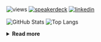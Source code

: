 ![views](https://komarev.com/ghpvc/?username=chck&color=blueviolet)
[![speakerdeck](https://img.shields.io/badge/Speaker_Deck-chck-8a2be2?style=flat-square&logo=speaker-deck)](https://speakerdeck.com/chck)
[![linkedin](https://img.shields.io/badge/LinkedIn-chck-8a2be2?style=flat-square&logo=linkedin)](https://www.linkedin.com/in/chck/)

<p align="left"> 
  <img alt="GitHub Stats" align="center" height="150" src="https://github-readme-stats-nine-umber-51.vercel.app/api?username=chck&count_private=true&show_icons=true&hide_title=true&theme=buefy" />
  <img alt="Top Langs" align="center" height="150" src="https://github-readme-stats-nine-umber-51.vercel.app/api/top-langs/?username=chck&layout=compact&count_private=true&show_icons=true&hide_title=true&theme=buefy" />
</p>

<details>
  <summary><b>Read more</b></summary>
  <br>

  <!--START_SECTION:waka-->
**🐱 My GitHub Data** 

> 📦 113.2 kB Used in GitHub's Storage 
 > 
> 🏆 574 Contributions in the Year 2024
 > 
> 💼 Opted to Hire
 > 
> 📜 133 Public Repositories 
 > 
> 🔑 24 Private Repositories 
 > 
**I'm a Night 🦉** 

```text
🌞 Morning                927 commits         ███░░░░░░░░░░░░░░░░░░░░░░   13.57 % 
🌆 Daytime                2190 commits        ████████░░░░░░░░░░░░░░░░░   32.06 % 
🌃 Evening                2015 commits        ███████░░░░░░░░░░░░░░░░░░   29.49 % 
🌙 Night                  1700 commits        ██████░░░░░░░░░░░░░░░░░░░   24.88 % 
```
📅 **I'm Most Productive on Thursday** 

```text
Monday                   1331 commits        █████░░░░░░░░░░░░░░░░░░░░   19.48 % 
Tuesday                  1048 commits        ████░░░░░░░░░░░░░░░░░░░░░   15.34 % 
Wednesday                1140 commits        ████░░░░░░░░░░░░░░░░░░░░░   16.69 % 
Thursday                 1643 commits        ██████░░░░░░░░░░░░░░░░░░░   24.05 % 
Friday                   671 commits         ██░░░░░░░░░░░░░░░░░░░░░░░   09.82 % 
Saturday                 416 commits         ██░░░░░░░░░░░░░░░░░░░░░░░   06.09 % 
Sunday                   583 commits         ██░░░░░░░░░░░░░░░░░░░░░░░   08.53 % 
```


📊 **This Week I Spent My Time On** 

```text
💬 Programming Languages: 
Markdown                 4 hrs 53 mins       ███████████████████████░░   93.01 % 
Git                      11 mins             █░░░░░░░░░░░░░░░░░░░░░░░░   03.76 % 
JSON                     8 mins              █░░░░░░░░░░░░░░░░░░░░░░░░   02.85 % 
gitignore                0 secs              ░░░░░░░░░░░░░░░░░░░░░░░░░   00.30 % 
TOML                     0 secs              ░░░░░░░░░░░░░░░░░░░░░░░░░   00.08 % 

🔥 Editors: 
Zed                      3 hrs 50 mins       ██████████████████░░░░░░░   73.03 % 
Neovim                   1 hr 24 mins        ███████░░░░░░░░░░░░░░░░░░   26.97 % 
```

**I Mostly Code in Python** 

```text
Python                   46 repos            █████████░░░░░░░░░░░░░░░░   34.85 % 
Jupyter Notebook         18 repos            ███░░░░░░░░░░░░░░░░░░░░░░   13.64 % 
Rust                     7 repos             █░░░░░░░░░░░░░░░░░░░░░░░░   05.30 % 
TypeScript               6 repos             █░░░░░░░░░░░░░░░░░░░░░░░░   04.55 % 
Astro                    1 repo              ░░░░░░░░░░░░░░░░░░░░░░░░░   00.76 % 
```



**Timeline**

![Lines of Code chart](https://raw.githubusercontent.com/chck/chck/main/assets/bar_graph.png)


 Last Updated on 2024-12-15 02:10 UTC
<!--END_SECTION:waka-->
</details>

